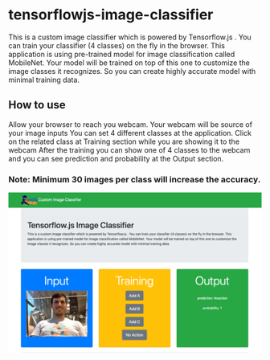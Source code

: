 # tensorflowjs-image-classifier

This is a custom image classifier which is powered by Tensorflow.js . You can train your classifier (4 classes) on the fly in the browser. This application is using pre-trained model for image classification called MobileNet. Your model will be trained on top of this one to customize the image classes it recognizes. So you can create highly accurate model with minimal training data.

## How to use

Allow your browser to reach you webcam. Your webcam will be source of your image inputs
You can set 4 different classes at the application. Click on the related class at Training section while you are showing it to the webcam
After the training you can show one of 4 classes to the webcam and you can see prediction and probability at the Output section.

### Note: Minimum 30 images per class will increase the accuracy.

![Screenshot](eray_onler.png)
